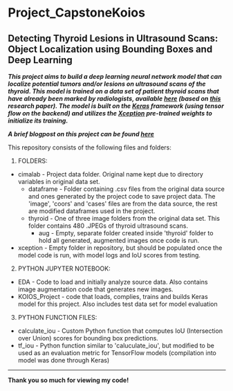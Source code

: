 # Project_CapstoneKoios
## Detecting Thyroid Lesions in Ultrasound Scans: Object Localization using Bounding Boxes and Deep Learning

_**This project aims to build a deep learning neural network model that can localize potential tumors and/or lesions on ultrasound scans of the thyroid. This model is trained on a data set of patient thyroid scans that have already been marked by radiologists, available [here](http://cimalab.intec.co/applications/thyroid/index.php) (based on [this](https://www.researchgate.net/publication/275340525_An_open_access_thyroid_ultrasound-image_Database) research paper). The model is built on the [Keras](https://keras.io/) framework (using tensor flow on the backend) and utilizes the [Xception](https://arxiv.org/abs/1610.02357) pre-trained weights to initialize its training.**_

_**A brief blogpost on this project can be found [here](https://nycdatascience.com/blog/student-works/capstone/tumor-legion-detection-in-ultrasound-scans-of-the-thyroid-object-localization-using-bounding-boxes/)**_

This repository consists of the following files and folders:

1) FOLDERS: 
  - cimalab - Project data folder. Original name kept due to directory variables in original data set.
    - dataframe - Folder containing .csv files from the original data source and ones generated by the project code to save project data. The 'image', 'coors' and 'cases' files are from the data source, the rest are modified dataframes used in the project.
    - thyroid - One of three image folders from the original data set. This folder contains 480 .JPEGs of thyroid ultrasound scans.
      - aug - Empty, separate folder created inside 'thyroid' folder to hold all generated, augmented images once code is run. 
  - xception - Empty folder in repository, but should be populated once the model code is run, with model logs and IoU scores from testing.
2) PYTHON JUPYTER NOTEBOOK: 
  - EDA - Code to load and initially analyze source data. Also contains image augmentation code that generates new images.
  - KOIOS_Project - code that loads, complies, trains and builds Keras model for this project. Also includes test data set for model evaluation
3) PYTHON FUNCTION FILES:
  - calculate_iou - Custom Python function that computes IoU (Intersection over Union) scores for bounding box predictions. 
  - tf_iou - Python function similar to 'caluculate_iou', but modified to be used as an evaluation metric for TensorFlow models (compilation into model was done through Keras)

- - - 

**Thank you so much for viewing my code!**
